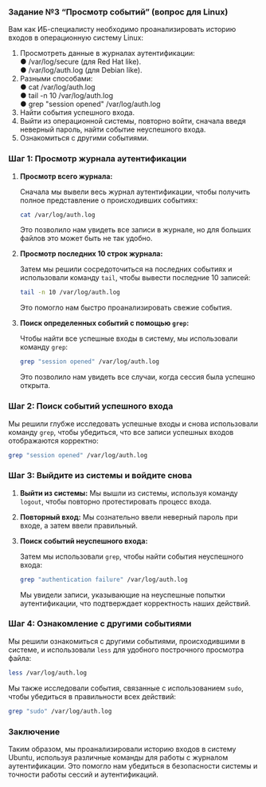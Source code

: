 ### Задание №3 “Просмотр событий” (вопрос для Linux)
Вам как ИБ-специалисту необходимо проанализировать историю входов в операционную систему Linux:
1. Просмотреть данные в журналах аутентификации:  
● /var/log/secure (для Red Hat like).  
● /var/log/auth.log (для Debian like).  
2. Разными способами:  
● cat /var/log/auth.log  
● tail -n 10 /var/log/auth.log  
● grep "session opened" /var/log/auth.log  
3. Найти события успешного входа.  
4. Выйти из операционной системы, повторно войти, сначала введя  
неверный пароль, найти событие неуспешного входа.  
5. Ознакомиться с другими событиями.  


### Шаг 1: Просмотр журнала аутентификации

1. **Просмотр всего журнала:**

   Сначала мы вывели весь журнал аутентификации, чтобы получить полное представление о происходивших событиях:

   ```bash
   cat /var/log/auth.log
   ```

   Это позволило нам увидеть все записи в журнале, но для больших файлов это может быть не так удобно.

2. **Просмотр последних 10 строк журнала:**

   Затем мы решили сосредоточиться на последних событиях и использовали команду `tail`, чтобы вывести последние 10 записей:

   ```bash
   tail -n 10 /var/log/auth.log
   ```

   Это помогло нам быстро проанализировать свежие события.

3. **Поиск определенных событий с помощью `grep`:**

   Чтобы найти все успешные входы в систему, мы использовали команду `grep`:

   ```bash
   grep "session opened" /var/log/auth.log
   ```

   Это позволило нам увидеть все случаи, когда сессия была успешно открыта.

### Шаг 2: Поиск событий успешного входа

Мы решили глубже исследовать успешные входы и снова использовали команду `grep`, чтобы убедиться, что все записи успешных входов отображаются корректно:

```bash
grep "session opened" /var/log/auth.log
```

### Шаг 3: Выйдите из системы и войдите снова

1. **Выйти из системы:** Мы вышли из системы, используя команду `logout`, чтобы повторно протестировать процесс входа.

2. **Повторный вход:** Мы сознательно ввели неверный пароль при входе, а затем ввели правильный.

3. **Поиск событий неуспешного входа:**

   Затем мы использовали `grep`, чтобы найти события неуспешного входа:

   ```bash
   grep "authentication failure" /var/log/auth.log
   ```

   Мы увидели записи, указывающие на неуспешные попытки аутентификации, что подтверждает корректность наших действий.

### Шаг 4: Ознакомление с другими событиями

Мы решили ознакомиться с другими событиями, происходившими в системе, и использовали `less` для удобного построчного просмотра файла:

```bash
less /var/log/auth.log
```

Мы также исследовали события, связанные с использованием `sudo`, чтобы убедиться в правильности всех действий:

```bash
grep "sudo" /var/log/auth.log
```

### Заключение

Таким образом, мы проанализировали историю входов в систему Ubuntu, используя различные команды для работы с журналом аутентификации. Это помогло нам убедиться в безопасности системы и точности работы сессий и аутентификаций.
